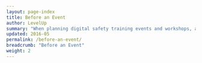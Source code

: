 ```yaml
---
layout: page-index
title: Before an Event
author: LevelUp
summary: "When planning digital safety training events and workshops, arguably the most critical phase of the process takes place before the event itself. From risk assessments and establishing baselines of participant experience, to operational and logistical safety and planning, the effort put in before an event can have a huge impact on its success. This multi-part resource details some of these critical basics, built from the documented experience of several experienced trainers."
updated: 2016-05
permalink: /before-an-event/
breadcrumb: "Before an Event"
weight: 2
---
```

